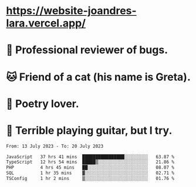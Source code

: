 # https://website-joandres-lara.vercel.app/
# 🐛 Professional reviewer of bugs.
# 🐱 Friend of a cat (his name is Greta).
# 📜 Poetry lover.
# 🎸 Terrible playing guitar, but I try.

<!--START_SECTION:waka-->

```txt
From: 13 July 2023 - To: 20 July 2023

JavaScript   37 hrs 41 mins  ████████████████░░░░░░░░░   63.87 %
TypeScript   12 hrs 54 mins  █████▒░░░░░░░░░░░░░░░░░░░   21.86 %
PHP          4 hrs 45 mins   ██░░░░░░░░░░░░░░░░░░░░░░░   08.07 %
SQL          1 hr 35 mins    ▓░░░░░░░░░░░░░░░░░░░░░░░░   02.71 %
TSConfig     1 hr 2 mins     ▒░░░░░░░░░░░░░░░░░░░░░░░░   01.76 %
```

<!--END_SECTION:waka-->
